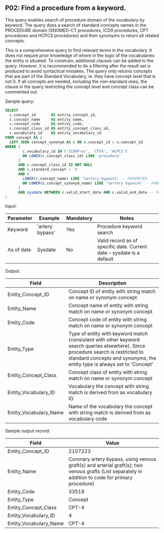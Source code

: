 P02: Find a procedure from a keyword.
---

This query enables search of procedure domain of the vocabulary by keyword. The query does a search of standard concepts names in the PROCEDURE domain (SNOMED-CT procedures, ICD9 procedures, CPT procedures and HCPCS procedures) and their synonyms to return all related concepts.

This is a comprehensive query to find relevant terms in the vocabulary. It does not require prior knowledge of where in the logic of the vocabularies the entity is situated. To constrain, additional clauses can be added to the query. However, it is recommended to do a filtering after the result set is produced to avoid syntactical mistakes.
The query only returns concepts that are part of the Standard Vocabulary, ie. they have concept level that is not 0. If all concepts are needed, including the non-standard ones, the clause in the query restricting the concept level and concept class can be commented out.

Sample query:


```sql
SELECT
  c.concept_id       AS entity_concept_id,
  c.concept_name     AS entity_name,
  c.concept_code     AS entity_code,
  c.concept_class_id AS entity_concept_class_id,
  c.vocabulary_id    AS entity_vocabulary_id
FROM concept AS c
  LEFT JOIN concept_synonym AS s ON c.concept_id = s.concept_id
WHERE (
        c.vocabulary_id IN ('ICD9Proc', 'CPT4', 'HCPCS')
        OR LOWER(c.concept_class_id) LIKE 'procedure'
      )
      AND c.concept_class_id IS NOT NULL
      AND c.standard_concept = 'S'
      AND (
        LOWER(c.concept_name) LIKE '%artery bypass%' -- PARAMETER
        OR LOWER(s.concept_synonym_name) LIKE '%artery bypass%' -- PARAMETER
      )
      AND sysdate BETWEEN c.valid_start_date AND c.valid_end_date -- PARAMETER
;
```
Input:

| Parameter |  Example |  Mandatory |  Notes |
| --- | --- | --- | --- |
|  Keyword |  'artery bypass' |  Yes | Procedure keyword search |
|  As of date |  Sysdate |  No | Valid record as of specific date. Current date – sysdate is a default |

Output:

|  Field |  Description |
| --- | --- |
|  Entity_Concept_ID |  Concept ID of entity with string match on name or synonym concept |
|  Entity_Name |  Concept name of entity with string match on name or synonym concept |
|  Entity_Code |  Concept code of entity with string match on name or synonym concept |
|  Entity_Type |  Type of entity with keyword match (consistent with other keyword search queries elsewhere). Since procedure search is restricted to standard concepts and synonyms, the entity type is always set to 'Concept' |
|  Entity_Concept_Class |  Concept class of entity with string match on name or synonym concept |
|  Entity_Vocabulary_ID |  Vocabulary the concept with string match is derived from as vocabulary ID |
|  Entity_Vocabulary_Name |  Name of the vocabulary the concept with string match is derived from as vocabulary code |

Sample output record:

| Field |  Value |
| --- | --- |
|  Entity_Concept_ID |  2107223 |
|  Entity_Name |  Coronary artery bypass, using venous graft(s) and arterial graft(s); two venous grafts (List separately in addition to code for primary procedure) |
|  Entity_Code |  33518 |
|  Entity_Type |  Concept |
|  Entity_Concept_Class |  CPT-4 |
|  Entity_Vocabulary_ID |  4 |
|  Entity_Vocabulary_Name |  CPT-4 |



